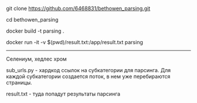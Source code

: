 git clone https://github.com/6468831/bethowen_parsing.git

cd bethowen_parsing

docker build -t parsing .

docker run -it -v $(pwd)/result.txt:/app/result.txt parsing

---------

Селениум, хедлес хром

sub_urls.py - хардкод ссылок на субкатегории для парсинга. Для каждой субкатегории создается поток, в нем уже перебираются страницы.

result.txt - туда попадут результаты парсинга